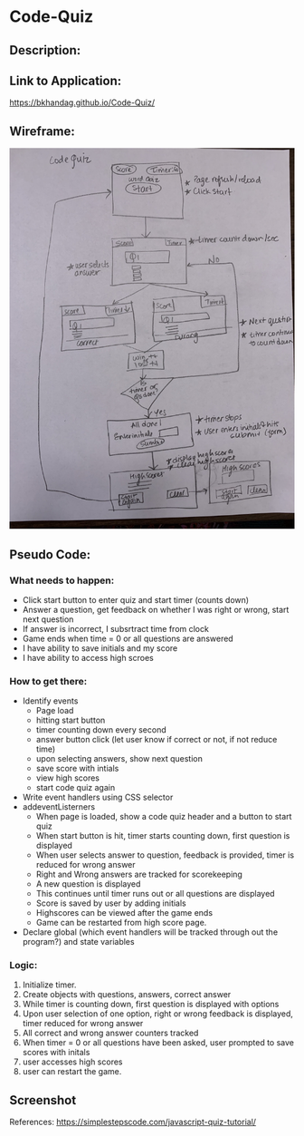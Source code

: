 # Code-Quiz

## Description:

## Link to Application:
https://bkhandag.github.io/Code-Quiz/

## Wireframe:
!["Wireframe for code-quiz".](./assets/Code-quiz-wireframe.jpeg)

## Pseudo Code:
### What needs to happen:
* Click start button to enter quiz and start timer (counts down)
* Answer a question, get feedback on whether I was right or wrong, start next question
* If answer is incorrect, I subsrtract time from clock
* Game ends when time = 0 or all questions are answered
* I have ability to save initials and my score
* I have ability to access high scroes


### How to get there:
* Identify events
    - Page load
    - hitting start button
    - timer counting down every second
    - answer button click (let user know if correct or not, if not reduce time)
    - upon selecting answers, show next question
    - save score with intials
    - view high scores
    - start code quiz again
* Write event handlers using CSS selector
* addeventListerners
    - When page is loaded, show a code quiz header and a button to start quiz
    - When start button is hit, timer starts counting down, first question is displayed
    - When user selects answer to question, feedback is provided, timer is reduced for wrong answer
    - Right and Wrong answers are tracked for scorekeeping
    - A new question is displayed
    - This continues until timer runs out or all questions are displayed
    - Score is saved by user by adding initials
    - Highscores can be viewed after the game ends
    - Game can be restarted from high score page.
* Declare global (which event handlers will be tracked through out the program?) and state variables

### Logic:
1. Initialize timer.
1. Create objects with questions, answers, correct answer
1. While timer is counting down, first question is displayed with options
1. Upon user selection of one option, right or wrong feedback is displayed, timer reduced for wrong answer
1. All correct and wrong answer counters tracked
1. When timer = 0 or all questions have been asked, user prompted to save scores with initals
1. user accesses high scores
1. user can restart the game.

## Screenshot


References:
https://simplestepscode.com/javascript-quiz-tutorial/
